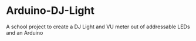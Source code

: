 # Arduino-DJ-Light
A school project to create a DJ Light and VU meter out of addressable LEDs and an Arduino
